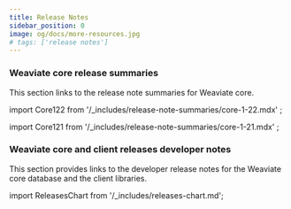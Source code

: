 ```yaml
---
title: Release Notes
sidebar_position: 0
image: og/docs/more-resources.jpg
# tags: ['release notes']
---
```


### Weaviate core release summaries

This section links to the release note summaries for Weaviate core.


import Core122 from '/_includes/release-note-summaries/core-1-22.mdx' ;

<Core122 />


import Core121 from '/_includes/release-note-summaries/core-1-21.mdx' ;

<Core121 />


### Weaviate core and client releases developer notes

This section provides links to the developer release notes for the Weaviate core database and the client libraries.

import ReleasesChart from '/_includes/releases-chart.md';

<ReleasesChart />
